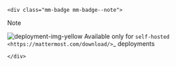 ```{raw} html
<div class="mm-badge mm-badge--note">
```

Note

![deployment-img-yellow](/_static/images/badges/deployment_icon_yellow.svg) Available only for `self-hosted <https://mattermost.com/download/>`_ deployments

```{raw} html
</div>
```